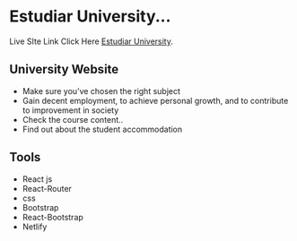 # Estudiar University...

Live SIte Link Click Here [Estudiar University](https://estudiar-university.netlify.app/).

## University Website 

* Make sure you’ve chosen the right subject 
* Gain decent employment, to achieve personal growth, and to    contribute to improvement in society
* Check the course content..
* Find out about the student accommodation

## Tools 

* React js
* React-Router
* css
* Bootstrap
* React-Bootstrap
* Netlify
